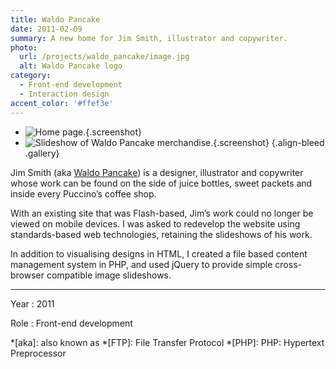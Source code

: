```yaml
---
title: Waldo Pancake
date: 2011-02-09
summary: A new home for Jim Smith, illustrator and copywriter.
photo:
  url: /projects/waldo_pancake/image.jpg
  alt: Waldo Pancake logo
category:
  - Front-end development
  - Interaction design
accent_color: '#ffef3e'
---
```

* ![Home page.](screenshot_about.png){.screenshot}
* ![Slideshow of Waldo Pancake merchandise.](screenshot_slideshow){.screenshot}
  {.align-bleed .gallery}

Jim Smith (aka [Waldo Pancake][1]) is a designer, illustrator and copywriter whose work can be found on the side of juice bottles, sweet packets and inside every Puccino’s coffee shop.

With an existing site that was Flash-based, Jim’s work could no longer be viewed on mobile devices. I was asked to redevelop the website using standards-based web technologies, retaining the slideshows of his work.

In addition to visualising designs in HTML, I created a file based content management system in PHP, and used jQuery to provide simple cross-browser compatible image slideshows.

---

Year
: 2011

Role
: Front-end development

[1]: http://waldopancake.com

*[aka]: also known as
*[FTP]: File Transfer Protocol
*[PHP]: PHP: Hypertext Preprocessor
